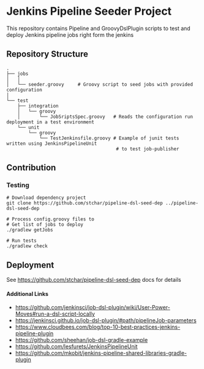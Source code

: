 # Jenkins Pipeline Seeder Project
This repository contains Pipeline and GroovyDslPlugin scripts to test and deploy Jenkins
pipeline jobs right form the jenkins

## Repository Structure
```
.
├── jobs
│   │
│   └── seeder.groovy     # Groovy script to seed jobs with provided configuration
│
└── test
    ├── integration
    │   └── groovy
    │       └── JobSriptsSpec.groovy   # Reads the configuration run deployment in a test environment
    └── unit
        └── groovy
            └── TestJenkinsfile.groovy # Example of junit tests written using JenkinsPipelineUnit
                                        # to test job-publisher
```

## Contribution

###  Testing
```
# Download dependency project
git clone https://github.com/stchar/pipeline-dsl-seed-dep ../pipeline-dsl-seed-dep

# Process config.groovy files to
# Get list of jobs to deploy
./gradlew getJobs

# Run tests
./gradlew check
```

## Deployment
See https://github.com/stchar/pipeline-dsl-seed-dep docs for details


#### Additional Links
* https://github.com/jenkinsci/job-dsl-plugin/wiki/User-Power-Moves#run-a-dsl-script-locally
* https://jenkinsci.github.io/job-dsl-plugin/#path/pipelineJob-parameters
* https://www.cloudbees.com/blog/top-10-best-practices-jenkins-pipeline-plugin
* https://github.com/sheehan/job-dsl-gradle-example
* https://github.com/lesfurets/JenkinsPipelineUnit
* https://github.com/mkobit/jenkins-pipeline-shared-libraries-gradle-plugin
